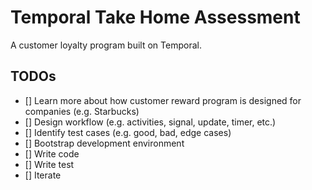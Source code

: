 # Temporal Take Home Assessment

A customer loyalty program built on Temporal.

## TODOs

- [] Learn more about how customer reward program is designed for companies (e.g. Starbucks)
- [] Design workflow (e.g. activities, signal, update, timer, etc.)
- [] Identify test cases (e.g. good, bad, edge cases)
- [] Bootstrap development environment
- [] Write code
- [] Write test
- [] Iterate
